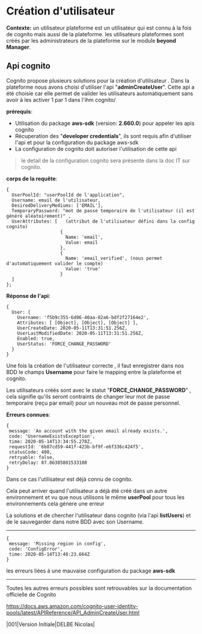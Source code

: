 # Création d'utilisateur
**Contexte:** un utilisateur plateforme est un utilisateur qui est connu à la fois de cognito mais aussi de la plateforme.
les utilisateurs plateformes sont créés par les administrateurs de la plateforme sur le module **beyond Manager**.

## Api cognito
Cognito propose plusieurs solutions pour la création d'utilisateur .
Dans la plateforme nous avons choisi d'utiliser l'api "**adminCreateUser**".
Cette api a été choisie car elle permet de valider les utilisateurs automatiquement sans avoir à les activer 1 par 1 dans l'ihm cognito/

**prérequis**:
- Utilisation du package **aws-sdk** (version: **2.660.0**) pour appeler les apis cognito
- Récuperation des "**developer credentials**", ils sont requis afin d'utiliser l'api et pour la configuration du package aws-sdk
- La configuration de cognito doit autoriser l'utilisation de cette api
> le detail de la configuration cognito sera présente dans la doc IT sur cognito.

**corps de la requête**:


	{  
	  UserPoolId: "userPoolId de l'application",  
	  Username: email de l'utilisateur,  
	  DesiredDeliveryMediums: ['EMAIL'],  
	  TemporaryPassword: "mot de passe temporaire de l'utilisateur (il est généré aléatoirement)" ,  
	  UserAttributes: [   (attribut de l'utilisateur défini dans la config cognito)
	                    {  
	                      Name: 'email',  
	                      Value: email  
	                    },  
	                    {  
	                      Name: 'email_verified', (nous permet d'automatiquement valider le compte)
	                      Value: 'true'  
	                    }  
	  ]  
	};
**Réponse de l'api**:

	{
	  User: {
	    Username: 'f5b9c355-6d06-40aa-82a6-bdf2f27164e2',
	    Attributes: [ [Object], [Object], [Object] ],
	    UserCreateDate: 2020-05-11T13:31:51.256Z,
	    UserLastModifiedDate: 2020-05-11T13:31:51.256Z,
	    Enabled: true,
	    UserStatus: 'FORCE_CHANGE_PASSWORD'
	  }
	}
Une fois la création de l'utilisateur correcte , il faut enregistrer dans nos BDD le champs **Username** pour faire le mapping entre la plateforme et cognito.

Les utilisateurs créés sont avec le statut "**FORCE_CHANGE_PASSWORD**" , cela signifie qu'ils seront contraints de changer leur mot de passe temporaire (reçu par email) pour un nouveau mot de passe personnel.

**Erreurs connues**:

	{
	 message: 'An account with the given email already exists.',
	 code: 'UsernameExistsException',
	 time: 2020-05-14T13:34:55.278Z,
	 requestId: '6b87cd59-441f-423b-bf9f-e6f336c424f5',
	 statusCode: 400,
	 retryable: false,
	 retryDelay: 87.86385801533108
	}

Dans ce cas l'utilisateur est déjà connu de cognito.


Cela peut arriver quand l'utilisateur a déjà été créé dans un autre environnement et vu que nous utilisons le même **userPool** pour tous les environnements cela génere une erreur

La solutions et de chercher l'utilisateur dans cognito (via l'api **listUsers**) et de le sauvegarder dans notre BDD avec son Username.

---
	{
	 message: 'Missing region in config',
	 code: 'ConfigError',
	 time: 2020-05-14T13:48:23.664Z
	}

les erreurs liées à une mauvaise configuration du package **aws-sdk**

---

Toutes les autres erreurs possibles sont retrouvables sur la documentation officielle de Cognito


https://docs.aws.amazon.com/cognito-user-identity-pools/latest/APIReference/API_AdminCreateUser.html

|001|Version Initiale|DELBE Nicolas|
